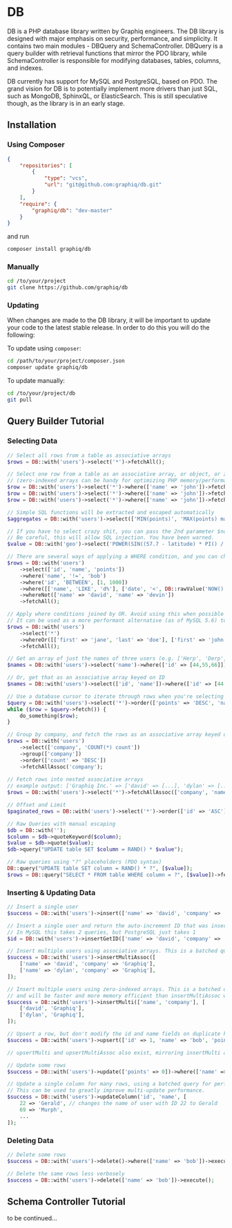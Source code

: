 # DB

DB is a PHP database library written by Graphiq engineers. The DB library is designed with major emphasis on security, performance, and simplicity. It contains two main modules - DBQuery and SchemaController. DBQuery is a query builder with retrieval functions that mirror the PDO library, while SchemaController is responsible for modifying databases, tables, columns, and indexes.

DB currently has support for MySQL and PostgreSQL, based on PDO. The grand vision for DB is to potentially implement more drivers than just SQL, such as MongoDB, SphinxQL, or ElasticSearch. This is still speculative though, as the library is in an early stage.

## Installation
### Using Composer
```json
{
	"repositories": [
		{
			"type": "vcs",
			"url": "git@github.com:graphiq/db.git"
		}
	],
	"require": {
		"graphiq/db": "dev-master"
	}
}
```
and run
```bash
composer install graphiq/db
```

### Manually
```bash
cd /to/your/project
git clone https://github.com/graphiq/db
```

### Updating
When changes are made to the DB library, it will be important to update your code to the latest stable release. In order to do this
you will do the following:

To update using `composer`:
```bash
cd /path/to/your/project/composer.json
composer update graphiq/db
```

To update manually:
```bash
cd /to/your/project/db
git pull
```

## Query Builder Tutorial

### Selecting Data

```PHP
// Select all rows from a table as associative arrays
$rows = DB::with('users')->select('*')->fetchAll();

// Select one row from a table as an associative array, or object, or zero-indexed array
// (zero-indexed arrays can be handy for optimizing PHP memory/performance on massive SELECT queries)
$row = DB::with('users')->select('*')->where(['name' => 'john'])->fetch();
$row = DB::with('users')->select('*')->where(['name' => 'john'])->fetch(DB::FETCH_OBJ);
$row = DB::with('users')->select('*')->where(['name' => 'john'])->fetch(DB::FETCH_NUM);

// Simple SQL functions will be extracted and escaped automatically
$aggregates = DB::with('users')->select(['MIN(points)', 'MAX(points) max', 'COUNT(*) AS count'])->fetch();

// If you have to select crazy shit, you can pass the 2nd parameter $no_escape as true.
// Be careful, this will allow SQL injection. You have been warned.
$value = DB::with('geo')->select('POWER(SIN((57.7 - latitude) * PI() / 180 / 2), 2)', true)->value();

// There are several ways of applying a WHERE condition, and you can chain them additively.
$rows = DB::with('users')
	->select(['id', 'name', 'points'])
	->where('name', '!=', 'bob')
	->where('id', 'BETWEEN', [1, 1000])
	->where([['name', 'LIKE', 'd%'], ['date', '<', DB::rawValue('NOW() - INTERVAL 1 HOUR')])
	->whereNot(['name' => 'david', 'name' => 'devin'])
	->fetchAll();

// Apply where conditions joined by OR. Avoid using this when possible to ensure optimal performance.
// It can be used as a more performant alternative (as of MySQL 5.6) to WHERE (a, b) IN ((1, 2), (3, 4)) syntax
$rows = DB::with('users')
	->select('*')
	->whereOr([['first' => 'jane', 'last' => 'doe'], ['first' => 'john', 'last' => 'smith']])
	->fetchAll();

// Get an array of just the names of three users (e.g. ['Herp', 'Derp', 'Derpina'])
$names = DB::with('users')->select('name')->where(['id' => [44,55,66]])->values();

// Or, get that as an associative array keyed on ID
$names = DB::with('users')->select(['id', 'name'])->where(['id' => [44,55,66]])->assocValues();

// Use a database cursor to iterate through rows when you're selecting more than fit in memory
$query = DB::with('users')->select('*')->order(['points' => 'DESC', 'name' => 'ASC']);
while ($row = $query->fetch()) {
	do_something($row);
}

// Group by company, and fetch the rows as an associative array keyed on company
$rows = DB::with('users')
	->select(['company', 'COUNT(*) count'])
	->group(['company'])
	->order(['count' => 'DESC'])
	->fetchAllAssoc('company');
	
// Fetch rows into nested associative arrays
// example output: ['Graphiq Inc.' => ['david' => [...], 'dylan' => [...]]]
$rows = DB::with('users')->select('*')->fetchAllAssoc(['company', 'name']);

// Offset and Limit
$paginated_rows = DB::with('users')->select('*')->order(['id' => 'ASC'])->offset(40)->limit(20);

// Raw Queries with manual escaping
$db = DB::with('');
$column = $db->quoteKeyword($column);
$value = $db->quote($value);
$db->query("UPDATE table SET $column = RAND() * $value");

// Raw queries using "?" placeholders (PDO syntax)
DB::query("UPDATE table SET column = RAND() * ?", [$value]);
$rows = DB::query("SELECT * FROM table WHERE column = ?", [$value])->fetchAll();
```

### Inserting & Updating Data

```PHP
// Insert a single user
$success = DB::with('users')->insert(['name' => 'david', 'company' => 'Graphiq']);

// Insert a single user and return the auto-increment ID that was inserted
// In MySQL this takes 2 queries, but PostgreSQL just takes 1
$id = DB::with('users')->insertGetID(['name' => 'david', 'company' => 'Graphiq']);

// Insert multiple users using associative arrays. This is a batched query for performance.
$success = DB::with('users')->insertMultiAssoc([
	['name' => 'david', 'company' => 'Graphiq'],
	['name' => 'dylan', 'company' => 'Graphiq'],
]);

// Insert multiple users using zero-indexed arrays. This is a batched query,
// and will be faster and more memory efficient than insertMultiAssoc when inserting many rows.
$success = DB::with('users')->insertMulti(['name', 'company'], [
	['david', 'Graphiq'],
	['dylan', 'Graphiq'],
]);

// Upsert a row, but don't modify the id and name fields on duplicate key
$success = DB::with('users')->upsert(['id' => 1, 'name' => 'bob', 'points' => 10], ['id', 'name']);

// upsertMulti and upsertMultiAssoc also exist, mirroring insertMulti and insertMultiAssoc

// Update some rows
$success = DB::with('users')->update(['points' => 0])->where(['name' => 'bob'])->execute();

// Update a single column for many rows, using a batched query for performance.
// This can be used to greatly improve multi-update performance.
$success = DB::with('users')->updateColumn('id', 'name', [
	22 => 'Gerald', // changes the name of user with ID 22 to Gerald
	69 => 'Murph',
	...
]);
```

### Deleting Data

```PHP
// Delete some rows
$success = DB::with('users')->delete()->where(['name' => 'bob'])->execute();

// Delete the same rows less verbosely
$success = DB::with('users')->delete(['name' => 'bob'])->execute();
```

## Schema Controller Tutorial

to be continued...
